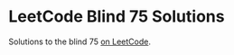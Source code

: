 # LeetCode Blind 75 Solutions
Solutions to the blind 75 [on LeetCode](https://leetcode.com/discuss/general-discussion/460599/blind-75-leetcode-questions).

